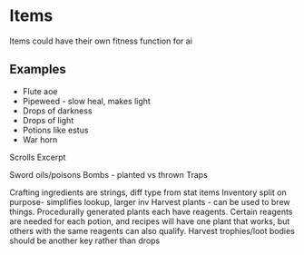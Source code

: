 # Items


Items could have their own fitness function for ai

## Examples

* Flute aoe
* Pipeweed - slow heal, makes light
* Drops of darkness
* Drops of light
* Potions like estus
* War horn

Scrolls
  Excerpt

Sword oils/poisons
Bombs - planted vs thrown
Traps

Crafting ingredients are strings, diff type from stat items
Inventory split on purpose- simplifies lookup, larger inv
Harvest plants - can be used to brew things. Procedurally generated plants each have reagents. Certain reagents are needed for each potion, and recipes will have one plant that works, but others with the same reagents can also qualify.
Harvest trophies/loot bodies should be another key rather than drops
